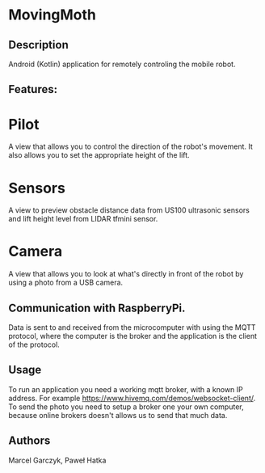 # MovingMoth



## Description

Android (Kotlin) application for remotely controling the mobile robot.

## Features:

# Pilot
A view that allows you to control the direction of the robot's movement. It also allows you to set the appropriate height of the lift.

# Sensors
A view to preview obstacle distance data from US100 ultrasonic sensors and lift height level from LIDAR tfmini sensor.

# Camera
A view that allows you to look at what's directly in front of the robot by using a photo from a USB camera.

## Communication with RaspberryPi.
Data is sent to and received from the microcomputer with using the MQTT protocol, where the computer is the broker and the application is the client of the protocol.

## Usage
To run an application you need a working mqtt broker, with a known IP address. For example https://www.hivemq.com/demos/websocket-client/. To send the photo you need to setup a broker one your own computer, because online brokers doesn't allows us to send that much data.

## Authors
Marcel Garczyk, Paweł Hatka
